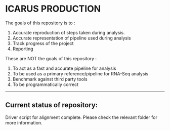 # ICARUS PRODUCTION

The goals of this repository is to :

 1. Accurate reproduction of steps taken during analysis.
 2. Accurate representation of pipeline used during analysis
 3. Track progress of the project 
 4. Reporting
 
These are NOT the goals of this repository :
 
 1. To act as a fast and accurate pipeline for analysis 
 2. To be used as a primary reference/pipeline for RNA-Seq analysis
 3. Benchmark against third party tools   
 4. To be programmatically correct 


----------


Current status of repository: 
-
Driver script for alignment complete. Please check the relevant folder for more information.
 
